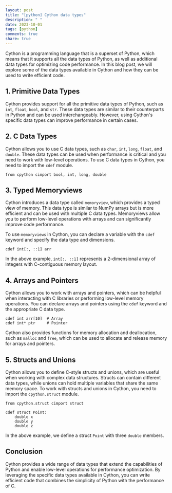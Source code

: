 ```yaml
---
layout: post
title: "[python] Cython data types"
description: " "
date: 2023-10-01
tags: [python]
comments: true
share: true
---
```


Cython is a programming language that is a superset of Python, which means that it supports all the data types of Python, as well as additional data types for optimizing code performance. In this blog post, we will explore some of the data types available in Cython and how they can be used to write efficient code.

## 1. Primitive Data Types

Cython provides support for all the primitive data types of Python, such as `int`, `float`, `bool`, and `str`. These data types are similar to their counterparts in Python and can be used interchangeably. However, using Cython's specific data types can improve performance in certain cases.

## 2. C Data Types

Cython allows you to use C data types, such as `char`, `int`, `long`, `float`, and `double`. These data types can be used when performance is critical and you need to work with low-level operations. To use C data types in Cython, you need to import the `cdef` module.

```cython
from cpython cimport bool, int, long, double
```

## 3. Typed Memoryviews

Cython introduces a data type called `memoryview`, which provides a typed view of memory. This data type is similar to NumPy arrays but is more efficient and can be used with multiple C data types. Memoryviews allow you to perform low-level operations with arrays and can significantly improve code performance.

To use `memoryviews` in Cython, you can declare a variable with the `cdef` keyword and specify the data type and dimensions.

```cython
cdef int[:, ::1] arr
```

In the above example, `int[:, ::1]` represents a 2-dimensional array of integers with C-contiguous memory layout.

## 4. Arrays and Pointers

Cython allows you to work with arrays and pointers, which can be helpful when interacting with C libraries or performing low-level memory operations. You can declare arrays and pointers using the `cdef` keyword and the appropriate C data type.

```cython
cdef int arr[10]  # Array
cdef int* ptr     # Pointer
```

Cython also provides functions for memory allocation and deallocation, such as `malloc` and `free`, which can be used to allocate and release memory for arrays and pointers.

## 5. Structs and Unions

Cython allows you to define C-style structs and unions, which are useful when working with complex data structures. Structs can contain different data types, while unions can hold multiple variables that share the same memory space. To work with structs and unions in Cython, you need to import the `cpython.struct` module.

```cython
from cpython.struct cimport struct

cdef struct Point:
    double x
    double y
    double z
```

In the above example, we define a struct `Point` with three `double` members.

## Conclusion

Cython provides a wide range of data types that extend the capabilities of Python and enable low-level operations for performance optimization. By leveraging the specific data types available in Cython, you can write efficient code that combines the simplicity of Python with the performance of C.